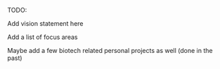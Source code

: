 TODO: 

Add vision statement here 

Add a list of focus areas 

Maybe add a few biotech related personal projects as well (done in the past) 

